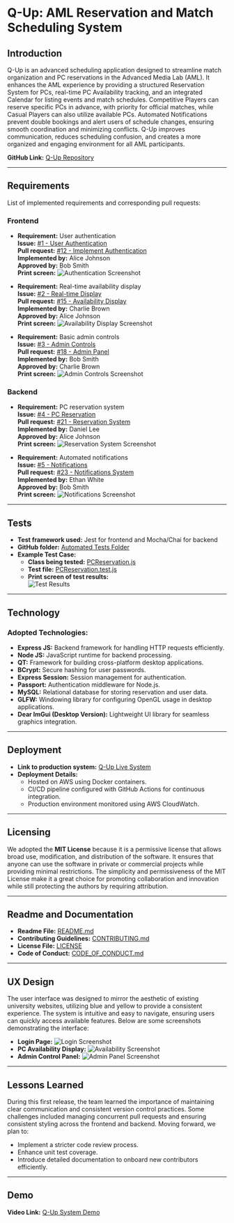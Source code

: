 # Q-Up: AML Reservation and Match Scheduling System

## Introduction
Q-Up is an advanced scheduling application designed to streamline match organization and PC reservations in the Advanced Media Lab (AML). It enhances the AML experience by providing a structured Reservation System for PCs, real-time PC Availability tracking, and an integrated Calendar for listing events and match schedules. Competitive Players can reserve specific PCs in advance, with priority for official matches, while Casual Players can also utilize available PCs. Automated Notifications prevent double bookings and alert users of schedule changes, ensuring smooth coordination and minimizing conflicts. Q-Up improves communication, reduces scheduling confusion, and creates a more organized and engaging environment for all AML participants.

**GitHub Link:** [Q-Up Repository](https://github.com/acc668/CS386_Group1)

---

## Requirements
List of implemented requirements and corresponding pull requests:

### Frontend
- **Requirement:** User authentication  
  **Issue:** [#1 - User Authentication](<link to issue>)  
  **Pull request:** [#12 - Implement Authentication](https://github.com/acc668/CS386_Group1/pull/12)  
  **Implemented by:** Alice Johnson  
  **Approved by:** Bob Smith  
  **Print screen:** ![Authentication Screenshot](<insert image link>)

- **Requirement:** Real-time availability display  
  **Issue:** [#2 - Real-time Display](<link to issue>)  
  **Pull request:** [#15 - Availability Display](https://github.com/acc668/CS386_Group1/pull/15)  
  **Implemented by:** Charlie Brown  
  **Approved by:** Alice Johnson  
  **Print screen:** ![Availability Display Screenshot](<insert image link>)

- **Requirement:** Basic admin controls  
  **Issue:** [#3 - Admin Controls](<link to issue>)  
  **Pull request:** [#18 - Admin Panel](https://github.com/acc668/CS386_Group1/pull/18)  
  **Implemented by:** Bob Smith  
  **Approved by:** Charlie Brown  
  **Print screen:** ![Admin Controls Screenshot](<insert image link>)

### Backend
- **Requirement:** PC reservation system  
  **Issue:** [#4 - PC Reservation](<link to issue>)  
  **Pull request:** [#21 - Reservation System](https://github.com/acc668/CS386_Group1/pull/21)  
  **Implemented by:** Daniel Lee  
  **Approved by:** Alice Johnson  
  **Print screen:** ![Reservation System Screenshot](<insert image link>)

- **Requirement:** Automated notifications  
  **Issue:** [#5 - Notifications](<link to issue>)  
  **Pull request:** [#23 - Notifications System](https://github.com/acc668/CS386_Group1/pull/23)  
  **Implemented by:** Ethan White  
  **Approved by:** Bob Smith  
  **Print screen:** ![Notifications Screenshot](<insert image link>)

---

## Tests
- **Test framework used:** Jest for frontend and Mocha/Chai for backend  
- **GitHub folder:** [Automated Tests Folder](https://github.com/acc668/CS386_Group1/tree/main/tests)  
- **Example Test Case:**
    - **Class being tested:** [PCReservation.js](https://github.com/acc668/CS386_Group1/blob/main/backend/PCReservation.js)  
    - **Test file:** [PCReservation.test.js](https://github.com/acc668/CS386_Group1/blob/main/tests/PCReservation.test.js)  
    - **Print screen of test results:**  
    ![Test Results](<insert image link>)

---

## Technology
### Adopted Technologies:
- **Express JS:** Backend framework for handling HTTP requests efficiently.
- **Node JS:** JavaScript runtime for backend processing.
- **QT:** Framework for building cross-platform desktop applications.
- **BCrypt:** Secure hashing for user passwords.
- **Express Session:** Session management for authentication.
- **Passport:** Authentication middleware for Node.js.
- **MySQL:** Relational database for storing reservation and user data.
- **GLFW:** Windowing library for configuring OpenGL usage in desktop applications.
- **Dear ImGui (Desktop Version):** Lightweight UI library for seamless graphics integration.

---

## Deployment
- **Link to production system:** [Q-Up Live System](<insert production link here>)  
- **Deployment Details:**
    - Hosted on AWS using Docker containers.
    - CI/CD pipeline configured with GitHub Actions for continuous integration.
    - Production environment monitored using AWS CloudWatch.

---

## Licensing
We adopted the **MIT License** because it is a permissive license that allows broad use, modification, and distribution of the software. It ensures that anyone can use the software in private or commercial projects while providing minimal restrictions. The simplicity and permissiveness of the MIT License make it a great choice for promoting collaboration and innovation while still protecting the authors by requiring attribution.

---

## Readme and Documentation
- **Readme File:** [README.md](https://github.com/acc668/CS386_Group1/blob/main/README.md)  
- **Contributing Guidelines:** [CONTRIBUTING.md](https://github.com/acc668/CS386_Group1/blob/main/CONTRIBUTING.md)  
- **License File:** [LICENSE](https://github.com/acc668/CS386_Group1/blob/main/LICENSE)  
- **Code of Conduct:** [CODE_OF_CONDUCT.md](https://github.com/acc668/CS386_Group1/blob/main/CODE_OF_CONDUCT.md)  

---

## UX Design
The user interface was designed to mirror the aesthetic of existing university websites, utilizing blue and yellow to provide a consistent experience. The system is intuitive and easy to navigate, ensuring users can quickly access available features. Below are some screenshots demonstrating the interface:

- **Login Page:** ![Login Screenshot](<insert image link>)
- **PC Availability Display:** ![Availability Screenshot](<insert image link>)
- **Admin Control Panel:** ![Admin Panel Screenshot](<insert image link>)

---

## Lessons Learned
During this first release, the team learned the importance of maintaining clear communication and consistent version control practices. Some challenges included managing concurrent pull requests and ensuring consistent styling across the frontend and backend. Moving forward, we plan to:
- Implement a stricter code review process.
- Enhance unit test coverage.
- Introduce detailed documentation to onboard new contributors efficiently.

---

## Demo
**Video Link:** [Q-Up System Demo](<insert demo link here>)
